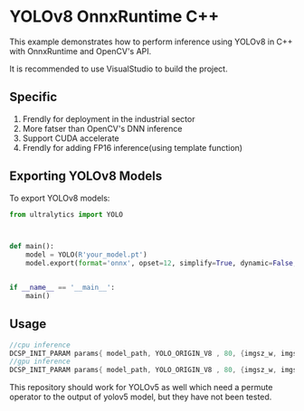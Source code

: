 # YOLOv8 OnnxRuntime C++

This example demonstrates how to perform inference using YOLOv8 in C++ with OnnxRuntime and OpenCV's API.


It is recommended to use VisualStudio to build the project.

## Specific
1. Frendly for deployment in the industrial sector
2. More fatser than OpenCV's DNN inference
3. Support CUDA accelerate
4. Frendly for adding FP16 inference(using template function)



## Exporting YOLOv8 Models

To export YOLOv8 models:

```python
from ultralytics import YOLO



def main():
    model = YOLO(R'your_model.pt')
    model.export(format='onnx', opset=12, simplify=True, dynamic=False, imgsz=640)


if __name__ == '__main__':
    main()
```

## Usage
```c++
//cpu inference
DCSP_INIT_PARAM params{ model_path, YOLO_ORIGIN_V8 , 80, {imgsz_w, imgsz_h}, 0.1, 0.5, false};
//gpu inference
DCSP_INIT_PARAM params{ model_path, YOLO_ORIGIN_V8 , 80, {imgsz_w, imgsz_h}, 0.1, 0.5, true};

```


This repository should work for YOLOv5 as well which need a permute operator to the output of yolov5 model, but they have not been tested.
